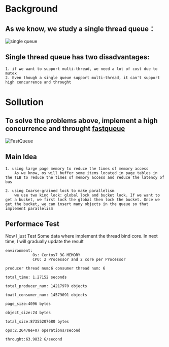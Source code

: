 # Background
## As we know, we study a single thread queue：
![single queue](https://images.gitee.com/uploads/images/2020/0215/132741_06d30e3d_5064364.jpeg)
## Single thread queue has two disadvantages:
```
1. if we want to support multi-thread, we need a lot of cost due to mutex
2. Even though a single queue support multi-thread, it can't support high concurrence and throught
```

# Sollution
## To solve the problems above, implement a high concurrence and throught <u>fastqueue</u>
![FastQueue](https://images.gitee.com/uploads/images/2020/0215/143008_fdf0a7c2_5064364.png)
## Main Idea
```
1. using large page memory to reduce the times of memory access  
    As we know, os will buffer some items located in page tables in the TLB to reduce the times of memory access and reduce the latency of bus 

2. using Coarse-grained lock to make parallelism      
    we use two kind lock: global lock and bucket lock. If we want to get a bucket, we first lock the global then lock the bucket. Once we get the bucket, we can insert many objects in the queue so that implement parallelism
```

## Performace Test
Now I just Test Some data where implement the thread bind core. In next time, I will gradually update the result

```
environment: 
            Os: Centos7 3G MEMORY 
            CPU: 2 Processor and 2 core per Processor

producer thread num:6 consumer thread num: 6

total_time: 1.27152 seconds

total_producer_num: 14217970 objects

toatl_consumer_num: 14579091 objects

page_size:4096 bytes

object_size:24 bytes

total_size:87355207680 bytes

ops:2.26478e+07 operations/second

throught:63.9832 G/second
```
    
